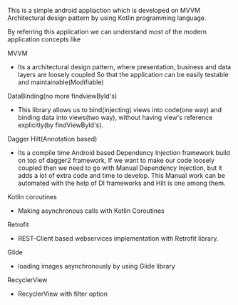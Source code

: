 This is a simple android appliaction which is developed on MVVM Architectural design pattern by using Kotlin programming language.

By referring this application we can understand most of the modern application concepts like

MVVM
 - Its a architectural design pattern, where presentation, business and data layers are loosely coupled
   So that the application can be easily testable and maintainable(Modifiable)
 
DataBinding(no more findviewById's)
 - This library allows us to bind(injecting) views into code(one way) and binding data into views(two way),
   without having view's reference explicitly(by findViewById's).

Dagger Hilt(Annotation based)
 - Its a compile time Android based Dependency Injection framework build on top of dagger2 framework,
   If we want to make our code loosely coupled then we need to go with Manual Dependency Injection,
   but it adds a lot of extra code and time to develop. This Manual work can be automated with the help
   of DI frameworks and Hilt is one among them.

Kotlin coroutines
- Making asynchronous calls with Kotlin Coroutines

Retrofit
- REST-Client based webservices implementation with Retrofit library.

Glide
 - loading images asynchronously by using Glide library

RecyclerView
 - RecyclerView with filter option
